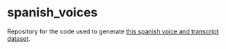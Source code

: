 # spanish_voices

Repository for the code used to generate [this spanish voice and transcript dataset](https://huggingface.co/datasets/lopezjm96/spanish_voices).
